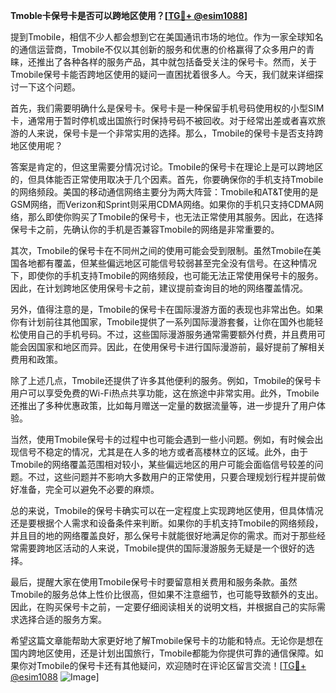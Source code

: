 **Tmoble卡保号卡是否可以跨地区使用？[[TG💪+ @esim1088](https://t.me/s/esim1088)]**

提到Tmobile，相信不少人都会想到它在美国通讯市场的地位。作为一家全球知名的通信运营商，Tmobile不仅以其创新的服务和优惠的价格赢得了众多用户的青睐，还推出了各种各样的服务产品，其中就包括备受关注的保号卡。然而，关于Tmobile保号卡能否跨地区使用的疑问一直困扰着很多人。今天，我们就来详细探讨一下这个问题。

首先，我们需要明确什么是保号卡。保号卡是一种保留手机号码使用权的小型SIM卡，通常用于暂时停机或出国旅行时保持号码不被回收。对于经常出差或者喜欢旅游的人来说，保号卡是一个非常实用的选择。那么，Tmobile的保号卡是否支持跨地区使用呢？

答案是肯定的，但这里需要分情况讨论。Tmobile的保号卡在理论上是可以跨地区的，但具体能否正常使用取决于几个因素。首先，你要确保你的手机支持Tmobile的网络频段。美国的移动通信网络主要分为两大阵营：Tmobile和AT&T使用的是GSM网络，而Verizon和Sprint则采用CDMA网络。如果你的手机只支持CDMA网络，那么即使你购买了Tmobile的保号卡，也无法正常使用其服务。因此，在选择保号卡之前，先确认你的手机是否兼容Tmobile的网络是非常重要的。

其次，Tmobile的保号卡在不同州之间的使用可能会受到限制。虽然Tmobile在美国各地都有覆盖，但某些偏远地区可能信号较弱甚至完全没有信号。在这种情况下，即使你的手机支持Tmobile的网络频段，也可能无法正常使用保号卡的服务。因此，在计划跨地区使用保号卡之前，建议提前查询目的地的网络覆盖情况。

另外，值得注意的是，Tmobile的保号卡在国际漫游方面的表现也非常出色。如果你有计划前往其他国家，Tmobile提供了一系列国际漫游套餐，让你在国外也能轻松使用自己的手机号码。不过，这些国际漫游服务通常需要额外付费，并且费用可能会因国家和地区而异。因此，在使用保号卡进行国际漫游前，最好提前了解相关费用和政策。

除了上述几点，Tmobile还提供了许多其他便利的服务。例如，Tmobile的保号卡用户可以享受免费的Wi-Fi热点共享功能，这在旅途中非常实用。此外，Tmobile还推出了多种优惠政策，比如每月赠送一定量的数据流量等，进一步提升了用户体验。

当然，使用Tmobile保号卡的过程中也可能会遇到一些小问题。例如，有时候会出现信号不稳定的情况，尤其是在人多的地方或者高楼林立的区域。此外，由于Tmobile的网络覆盖范围相对较小，某些偏远地区的用户可能会面临信号较差的问题。不过，这些问题并不影响大多数用户的正常使用，只要合理规划行程并提前做好准备，完全可以避免不必要的麻烦。

总的来说，Tmobile的保号卡确实可以在一定程度上实现跨地区使用，但具体情况还是要根据个人需求和设备条件来判断。如果你的手机支持Tmobile的网络频段，并且目的地的网络覆盖良好，那么保号卡就能很好地满足你的需求。而对于那些经常需要跨地区活动的人来说，Tmobile提供的国际漫游服务无疑是一个很好的选择。

最后，提醒大家在使用Tmobile保号卡时要留意相关费用和服务条款。虽然Tmobile的服务总体上性价比很高，但如果不注意细节，也可能导致额外的支出。因此，在购买保号卡之前，一定要仔细阅读相关的说明文档，并根据自己的实际需求选择合适的服务方案。

希望这篇文章能帮助大家更好地了解Tmobile保号卡的功能和特点。无论你是想在国内跨地区使用，还是计划出国旅行，Tmobile都能为你提供可靠的通信保障。如果你对Tmobile的保号卡还有其他疑问，欢迎随时在评论区留言交流！[[TG💪+ @esim1088](https://t.me/s/esim1088) ![Image](https://i.postimg.cc/4NQfJmqS/Snipaste-2025-05-13-00-14-12.png)]